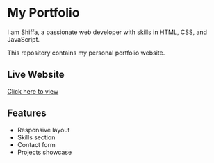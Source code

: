 # My Portfolio

I am Shiffa, a passionate web developer with skills in HTML, CSS, and JavaScript.  

This repository contains my personal portfolio website.  

## Live Website
[Click here to view](https://username.github.io/portfolio/)

## Features
- Responsive layout
- Skills section
- Contact form
- Projects showcase
